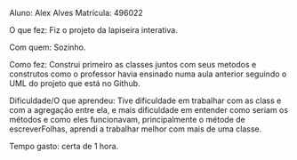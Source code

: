 Aluno: Alex Alves Matrícula: 496022

O que fez: Fiz o projeto da lapiseira interativa.

Com quem: Sozinho.

Como fez: Construi primeiro as classes juntos com seus metodos e construtos como o professor havia ensinado numa aula anterior seguindo o UML do projeto que está no Github.

Dificuldade/O que aprendeu: Tive dificuldade em trabalhar com as class e com a agregação entre ela, e mais dificuldade em entender como seriam os métodos e como eles funcionavam, principalmente o métode de escreverFolhas, aprendi a trabalhar melhor com mais de uma classe.

Tempo gasto: certa de 1 hora.
